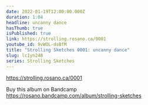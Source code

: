 ```yaml
---
date: 2022-01-19T12:00:00.000Z
duration: 1:04
headline: uncanny dance
hasThumb: true
isPublished: true
link: https://strolling.rosano.ca/0001
youtube_id: 9vWOL-dsBfM
title: "Strolling Sketches 0001: uncanny dance"
slug: lc1yn248
series: Strolling Sketches
---
```

https://strolling.rosano.ca/0001

Buy this album on Bandcamp https://rosano.bandcamp.com/album/strolling-sketches
